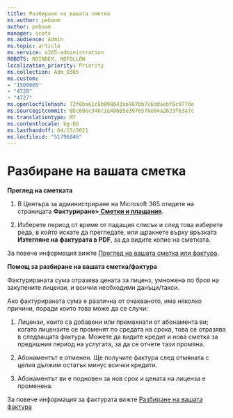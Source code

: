 ```yaml
---
title: Разбиране на вашата сметка
ms.author: pebaum
author: pebaum
manager: scotv
ms.audience: Admin
ms.topic: article
ms.service: o365-administration
ROBOTS: NOINDEX, NOFOLLOW
localization_priority: Priority
ms.collection: Adm_O365
ms.custom:
- "1500005"
- "4728"
- "4727"
ms.openlocfilehash: 72f6ba61c8b898643aa967bb7c6ddaebf6c977de
ms.sourcegitcommit: 8bc60ec34bc1e40685e3976576e04a2623f63a7c
ms.translationtype: MT
ms.contentlocale: bg-BG
ms.lasthandoff: 04/15/2021
ms.locfileid: "51796846"
---
```

# <a name="understand-your-bill"></a>Разбиране на вашата сметка

**Преглед на сметката**

1. В Центъра за администриране на Microsoft 365 отидете на страницата **Фактуриране>[ Сметки и плащания](https://go.microsoft.com/fwlink/p/?linkid=848039)**.

2. Изберете период от време от падащия списък и след това изберете реда, в който искате да прегледате, или щракнете върху връзката **Изтегляне на фактурата в PDF**, за да видите копие на сметката.

За повече информация вижте [Преглед на вашата сметка или фактура](https://docs.microsoft.com/microsoft-365/commerce/billing-and-payments/view-your-bill-or-invoice).

**Помощ за разбиране на вашата сметка/фактура**

Фактурираната сума отразява цената за лиценз, умножена по броя на закупените лицензи, и всички необходими данъци/такси.

Ако фактурираната сума е различна от очакваното, има няколко причини, поради които това може да се случи:

1. Лицензи, които са добавени или премахнати от абонамента ви; когато лицензите се променят по средата на срока, това се отразява в следващата фактура.  Можете да видите кредит и нова сметка за предишния период на услугата, за да се отчете тази промяна.

2. Абонаментът е отменен.  Ще получите фактура след отмяната с целия дължим остатък минус всички кредити.

3. Абонаментът ви е подновен за нов срок и цената на лиценза е променена.  

За повече информация за фактурата вижте [Разбиране на вашата фактура](https://support.office.com/article/Understand-your-invoice-for-Office-365-for-business-0724b428-fb59-4962-8c37-6674166d7507)

